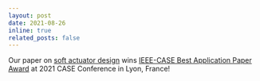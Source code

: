 ```yaml
---
layout: post
date: 2021-08-26
inline: true
related_posts: false
---
```



Our paper on <a href = "https://www.matterassembly.org/copy-of-3d-printed-self-sensing-soft">soft actuator design</a> wins <a href = "https://case2021.sciencesconf.org/resource/page/id/37">IEEE-CASE Best Application Paper Award</a> at 2021 CASE Conference in Lyon, France!